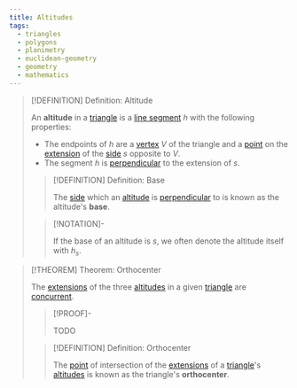 ```yaml
---
title: Altitudes
tags:
  - triangles
  - polygons
  - planimetry
  - euclidean-geometry
  - geometry
  - mathematics
---
```


>[!DEFINITION] Definition: Altitude
>
>An **altitude** in a [triangle](../Triangles.md) is a [line segment](../../../../Curves/Straight%20Lines/Line%20Segments.md) $h$ with the following properties:
>- The endpoints of $h$ are a [vertex](../../index.md) $V$ of the triangle and a [point](../../../../Euclidean%20Space/Points%20vs%20Vectors/index.md) on the [extension](../../../../Curves/Straight%20Lines/Line%20Segments.md) of the [side](../../index.md) $s$ opposite to $V$.
>- The segment $h$ is [perpendicular](../../../../Curves/Straight%20Lines/Angle%20between%20Lines.md) to the extension of $s$.
>
>>[!DEFINITION] Definition: Base
>>
>>The [side](../../index.md) which an [altitude](Altitudes.md) is [perpendicular](../../../../Curves/Straight%20Lines/Angle%20between%20Lines.md) to is known as the altitude's **base**.
>> 
>
>>[!NOTATION]-
>>
>>If the base of an altitude is $s$, we often denote the altitude itself with $h_s$.
>>
>

>[!THEOREM] Theorem: Orthocenter
>
>The [extensions](../../../../Curves/Straight%20Lines/Line%20Segments.md) of the three [altitudes](Altitudes.md) in a given [triangle](../Triangles.md) are [concurrent](../../../../Curves/Straight%20Lines/Concurrent%20Lines.md).
>
>>[!PROOF]-
>>
>>TODO
>>
>
>>[!DEFINITION] Definition: Orthocenter
>>
>>The [point](../../../../Euclidean%20Space/Points%20vs%20Vectors/index.md) of intersection of the [extensions](../../../../Curves/Straight%20Lines/Line%20Segments.md) of a [triangle](../Triangles.md)'s [altitudes](Altitudes.md)  is known as the triangle's **orthocenter**.
>>
>